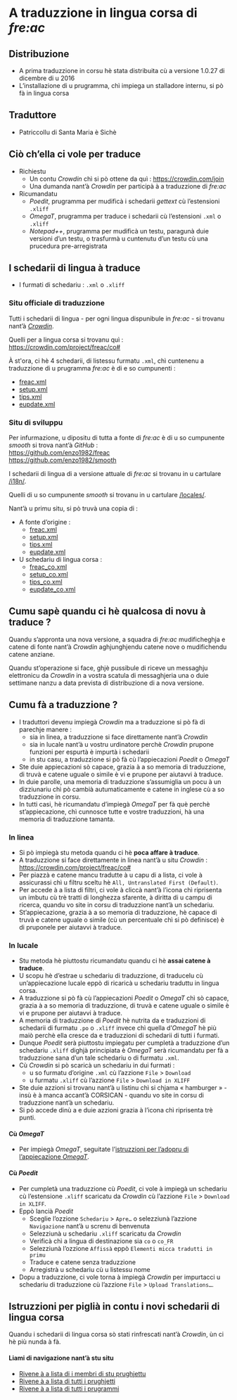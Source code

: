 # A traduzzione in lingua corsa di _fre:ac_

## Distribuzione
- A prima traduzzione in corsu hè stata distribuita cù a versione 1.0.27 di dicembre di u 2016
- L’installazione di u prugramma, chì impiega un stalladore internu, si pò fà in lingua corsa

## Traduttore
- Patriccollu di Santa Maria è Sichè

## Ciò ch’ella ci vole per traduce
- Richiestu
  - Un contu _Crowdin_ chì si pò ottene da quì : https://crowdin.com/join
  - Una dumanda nant’à _Crowdin_ per participà à a traduzzione di _fre:ac_
- Ricumandatu
  - _Poedit_, prugramma per mudificà i schedarii _gettext_ cù l’estensioni `.xliff`
  - _OmegaT_, prugramma per traduce i schedarii cù l’estensioni `.xml` o `.xliff`
  - _Notepad++_, prugramma per mudificà un testu, paragunà duie versioni d’un testu, o trasfurmà u cuntenutu d’un testu cù una prucedura pre-arregistrata

## I schedarii di lingua à traduce

- I furmati di schedariu : `.xml` o `.xliff`

### Situ officiale di traduzzione

Tutti i schedarii di lingua - per ogni lingua dispunibule in _fre:ac_ - si trovanu nant’à [_Crowdin_](https://crowdin.com/project/freac).

Quelli per a lingua corsa si trovanu quì : https://crowdin.com/project/freac/co#

À st'ora, ci hè 4 schedarii, di listessu furmatu `.xml`, chì cuntenenu a traduzzione di u prugramma _fre:ac_ è di e so cumpunenti :
- [freac.xml](https://crowdin.com/translate/freac/57/en-co)
- [setup.xml](https://crowdin.com/translate/freac/61/en-co)
- [tips.xml](https://crowdin.com/translate/freac/59/en-co)
- [eupdate.xml](https://crowdin.com/translate/freac/63/en-co)

### Situ di sviluppu

Per infurmazione, u dipositu di tutta a fonte di _fre:ac_ è di u so cumpunente _smooth_ si trova nant’à _GitHub_ :  
   https://github.com/enzo1982/freac  
   https://github.com/enzo1982/smooth

I schedarii di lingua di a versione attuale di _fre:ac_ si trovanu in u cartulare [/i18n/](https://github.com/enzo1982/freac/tree/master/i18n).  

Quelli di u so cumpunente _smooth_ si trovanu in u cartulare [/locales/](https://github.com/enzo1982/smooth/tree/master/classes/i18n/locales).

Nant’à u primu situ, si pò truvà una copia di :
- A fonte d’origine :
  - [freac.xml](https://github.com/enzo1982/freac/blob/master/i18n/freac/crowdin/freac.xml)
  - [setup.xml](https://github.com/enzo1982/freac/blob/master/i18n/setup/crowdin/setup.xml)
  - [tips.xml](https://github.com/enzo1982/freac/blob/master/i18n/tips/crowdin/tips.xml)
  - [eupdate.xml](https://github.com/enzo1982/freac/blob/master/i18n/updater/crowdin/eupdate.xml)
- U schedariu di lingua corsa :
  - [freac_co.xml](https://github.com/enzo1982/freac/blob/master/i18n/freac/crowdin/freac_co.xml)
  - [setup_co.xml](https://github.com/enzo1982/freac/blob/master/i18n/setup/crowdin/setup_co.xml)
  - [tips_co.xml](https://github.com/enzo1982/freac/blob/master/i18n/tips/crowdin/tips_co.xml)
  - [eupdate_co.xml](https://github.com/enzo1982/freac/blob/master/i18n/updater/crowdin/eupdate_co.xml)

## Cumu sapè quandu ci hè qualcosa di novu à traduce ?

Quandu s’appronta una nova versione, a squadra di _fre:ac_ mudificheghja e catene di fonte nant’à _Crowdin_ aghjunghjendu catene nove o mudifichendu catene anziane.  

Quandu st’operazione si face, ghjè pussibule di riceve un messaghju elettronicu da _Crowdin_ in a vostra scatula di messaghjeria una o duie settimane nanzu a data prevista di distribuzione di a nova versione.  

## Cumu fà a traduzzione ?

- I traduttori devenu impiegà _Crowdin_ ma a traduzzione si pò fà di parechje manere :
  - sia in linea, a traduzzione si face direttamente nant’à _Crowdin_
  - sia in lucale nant’à u vostru urdinatore perchè _Crowdin_ prupone funzioni per espurtà è impurtà i schedarii
  - in stu casu, a traduzzione si pò fà cù l’appiecazioni _Poedit_ o _OmegaT_
- Ste duie appiecazioni sò capace, grazia à a so memoria di traduzzione, di truvà e catene uguale o simile è vi e prupone per aiutavvi à traduce.
- In duie parolle, una memoria di traduzzione s’assumiglia un pocu à un dizziunariu chì pò cambià autumaticamente e catene in inglese cù a so traduzzione in corsu.
- In tutti casi, hè ricumandatu d’impiegà _OmegaT_ per fà què perchè st’appiecazione, chì cunnosce tutte e vostre traduzzioni, hà una memoria di traduzzione tamanta.

### In linea
- Si pò impiegà stu metoda quandu ci hè __poca affare à traduce__.
- A traduzzione si face direttamente in linea nant’à u situ _Crowdin_ :  
  https://crowdin.com/project/freac/co#
- Per piazzà e catene mancu tradutte à u capu di a lista, ci vole à assicurassi chì u filtru sceltu hè `All, Untranslated First (Default)`.
- Per accede à a lista di filtri, ci vole à cliccà nant’à l’icona chì riprisenta un imbutu cù trè tratti di longhezza sfarente, à diritta di u campu di ricerca, quandu vo site in corsu di traduzzione nant’à un schedariu.
- St’appiecazione, grazia à a so memoria di traduzzione, hè capace di truvà e catene uguale o simile (cù un percentuale chì si pò definisce) è di pruponele per aiutavvi à traduce.

### In lucale
- Stu metoda hè piuttostu ricumandatu quandu ci hè __assai catene à traduce__.
- U scopu hè d’estrae u schedariu di traduzzione, di traducelu cù un’appiecazione lucale eppò di ricaricà u schedariu traduttu in lingua corsa.
- A traduzzione si pò fà cù l’appiecazioni _Poedit_ o _OmegaT_ chì sò capace, grazia à a so memoria di traduzzione, di truvà e catene uguale o simile è vi e prupone per aiutavvi à traduce.
- A memoria di traduzzione di _Poedit_ hè nutrita da e traduzzioni di schedarii di furmatu `.po` o `.xliff` invece chì quella d’_OmegaT_ hè più maiò perchè ella cresce da e traduzzioni di schedarii di tutti i furmati.
- Dunque _Poedit_ serà piuttostu impiegatu per cumpletà a traduzzione d’un schedariu `.xliff` dighjà principiata è _OmegaT_ serà ricumandatu per fà a traduzzione sana d’un tale schedariu o di furmatu `.xml`.
- Cù _Crowdin_ si pò scaricà un schedariu in dui furmati :
  - u so furmatu d’origine `.xml` cù l’azzione `File` > `Download`
  - u furmatu `.xliff` cù l’azzione `File` > `Download in XLIFF`
- Ste duie azzioni si trovanu nant’à u listinu chì si chjama « hamburger » - insù è à manca accant’à CORSICAN - quandu vo site in corsu di traduzzione nant’à un schedariu.
- Si pò accede dinù a e duie azzioni grazia à l’icona chì riprisenta trè punti.
#### Cù _OmegaT_
  - Per impiegà _OmegaT_, seguitate l’[istruzzioni per l’adopru di l’appiecazione _OmegaT_](OmegaT.md).
#### Cù  _Poedit_
  - Per cumpletà una traduzzione cù _Poedit_, ci vole à impiegà un schedariu cù l’estensione `.xliff` scaricatu da _Crowdin_ cù l’azzione `File` > `Download in XLIFF`.
  - Eppò lancià _Poedit_
    - Sceglie l’ozzione `Schedariu` > `Apre…` o selezziunà l’azzione `Navigazione` nant’à u screnu di benvenuta
    - Selezziunà u schedariu `.xliff` scaricatu da _Crowdin_
    - Verificà chì a lingua di destinazione sia `co` o `co_FR`
    - Selezziunà l’ozzione `Affissà` eppò `Elementi micca tradutti in primu`
    - Traduce e catene senza traduzzione
    - Arregistrà u schedariu cù u listessu nome
- Dopu a traduzzione, ci vole torna à impiegà _Crowdin_ per impurtacci u schedariu di traduzzione cù l’azzione `File` > `Upload Translations…`.

## Istruzzioni per piglià in contu i novi schedarii di lingua corsa

Quandu i schedarii di lingua corsa sò stati rinfrescati nant’à _Crowdin_, ùn ci hè più nunda à fà.

#### Liami di navigazione nant’à stu situ
- [Rivene à a lista di i membri di stu prughjettu](./)
- [Rivene à a lista di tutti i prughjetti](../)
- [Rivene à a lista di tutti i prugrammi](../../../../#readme)
